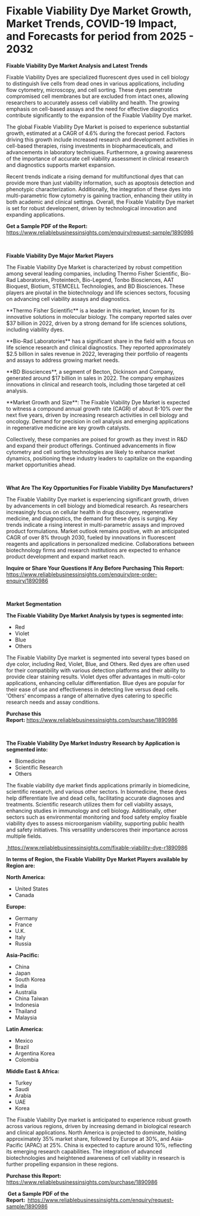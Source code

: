 <p><h1>Fixable Viability Dye Market Growth, Market Trends, COVID-19 Impact, and Forecasts for period from 2025 - 2032</h1></p><p><strong>Fixable Viability Dye Market Analysis and Latest Trends</strong></p>
<p><p>Fixable Viability Dyes are specialized fluorescent dyes used in cell biology to distinguish live cells from dead ones in various applications, including flow cytometry, microscopy, and cell sorting. These dyes penetrate compromised cell membranes but are excluded from intact ones, allowing researchers to accurately assess cell viability and health. The growing emphasis on cell-based assays and the need for effective diagnostics contribute significantly to the expansion of the Fixable Viability Dye market.</p><p>The global Fixable Viability Dye Market is poised to experience substantial growth, estimated at a CAGR of 4.6% during the forecast period. Factors driving this growth include increased research and development activities in cell-based therapies, rising investments in biopharmaceuticals, and advancements in laboratory techniques. Furthermore, a growing awareness of the importance of accurate cell viability assessment in clinical research and diagnostics supports market expansion.</p><p>Recent trends indicate a rising demand for multifunctional dyes that can provide more than just viability information, such as apoptosis detection and phenotypic characterization. Additionally, the integration of these dyes into multi-parametric flow cytometry is gaining traction, enhancing their utility in both academic and clinical settings. Overall, the Fixable Viability Dye market is set for robust development, driven by technological innovation and expanding applications.</p></p>
<p><strong>Get a Sample PDF of the Report:&nbsp;</strong> <a href="https://www.reliablebusinessinsights.com/enquiry/request-sample/1890986?utm_campaign=3058&utm_medium=2&utm_source=Github&utm_content=ia&utm_term=13042025&utm_id=fixable-viability-dye">https://www.reliablebusinessinsights.com/enquiry/request-sample/1890986</a></p>
<p>&nbsp;</p>
<p><strong>Fixable Viability Dye Major Market Players</strong></p>
<p><p>The Fixable Viability Dye Market is characterized by robust competition among several leading companies, including Thermo Fisher Scientific, Bio-Rad Laboratories, Proteintech, Bio-Legend, Tonbo Biosciences, AAT Bioquest, Biotium, STEMCELL Technologies, and BD Biosciences. These players are pivotal in the biotechnology and life sciences sectors, focusing on advancing cell viability assays and diagnostics.</p><p>**Thermo Fisher Scientific** is a leader in this market, known for its innovative solutions in molecular biology. The company reported sales over $37 billion in 2022, driven by a strong demand for life sciences solutions, including viability dyes.</p><p>**Bio-Rad Laboratories** has a significant share in the field with a focus on life science research and clinical diagnostics. They reported approximately $2.5 billion in sales revenue in 2022, leveraging their portfolio of reagents and assays to address growing market needs.</p><p>**BD Biosciences**, a segment of Becton, Dickinson and Company, generated around $17 billion in sales in 2022. The company emphasizes innovations in clinical and research tools, including those targeted at cell analysis.</p><p>**Market Growth and Size**: The Fixable Viability Dye Market is expected to witness a compound annual growth rate (CAGR) of about 8-10% over the next five years, driven by increasing research activities in cell biology and oncology. Demand for precision in cell analysis and emerging applications in regenerative medicine are key growth catalysts.</p><p>Collectively, these companies are poised for growth as they invest in R&D and expand their product offerings. Continued advancements in flow cytometry and cell sorting technologies are likely to enhance market dynamics, positioning these industry leaders to capitalize on the expanding market opportunities ahead.</p></p>
<p>&nbsp;</p>
<p><strong>What Are The Key Opportunities For Fixable Viability Dye Manufacturers?</strong></p>
<p><p>The Fixable Viability Dye market is experiencing significant growth, driven by advancements in cell biology and biomedical research. As researchers increasingly focus on cellular health in drug discovery, regenerative medicine, and diagnostics, the demand for these dyes is surging. Key trends indicate a rising interest in multi-parametric assays and improved product formulations. Market outlook remains positive, with an anticipated CAGR of over 8% through 2030, fueled by innovations in fluorescent reagents and applications in personalized medicine. Collaborations between biotechnology firms and research institutions are expected to enhance product development and expand market reach.</p></p>
<p><strong>Inquire or Share Your Questions If Any Before Purchasing This Report:</strong> <a href="https://www.reliablebusinessinsights.com/enquiry/pre-order-enquiry/1890986?utm_campaign=3058&utm_medium=2&utm_source=Github&utm_content=ia&utm_term=13042025&utm_id=fixable-viability-dye">https://www.reliablebusinessinsights.com/enquiry/pre-order-enquiry/1890986</a></p>
<p>&nbsp;</p>
<p><strong>Market Segmentation</strong></p>
<p><strong>The Fixable Viability Dye Market Analysis by types is segmented into:</strong></p>
<p><ul><li>Red</li><li>Violet</li><li>Blue</li><li>Others</li></ul></p>
<p><p>The Fixable Viability Dye market is segmented into several types based on dye color, including Red, Violet, Blue, and Others. Red dyes are often used for their compatibility with various detection platforms and their ability to provide clear staining results. Violet dyes offer advantages in multi-color applications, enhancing cellular differentiation. Blue dyes are popular for their ease of use and effectiveness in detecting live versus dead cells. 'Others' encompass a range of alternative dyes catering to specific research needs and assay conditions.</p></p>
<p><strong>Purchase this Report:&nbsp;</strong><a href="https://www.reliablebusinessinsights.com/purchase/1890986?utm_campaign=3058&utm_medium=2&utm_source=Github&utm_content=ia&utm_term=13042025&utm_id=fixable-viability-dye">https://www.reliablebusinessinsights.com/purchase/1890986</a></p>
<p>&nbsp;</p>
<p><strong>The Fixable Viability Dye Market Industry Research by Application is segmented into:</strong></p>
<p><ul><li>Biomedicine</li><li>Scientific Research</li><li>Others</li></ul></p>
<p><p>The fixable viability dye market finds applications primarily in biomedicine, scientific research, and various other sectors. In biomedicine, these dyes help differentiate live and dead cells, facilitating accurate diagnoses and treatments. Scientific research utilizes them for cell viability assays, enhancing studies in immunology and cell biology. Additionally, other sectors such as environmental monitoring and food safety employ fixable viability dyes to assess microorganism viability, supporting public health and safety initiatives. This versatility underscores their importance across multiple fields.</p></p>
<p><a href="https://www.reliablebusinessinsights.com/fixable-viability-dye-r1890986?utm_campaign=3058&utm_medium=2&utm_source=Github&utm_content=ia&utm_term=13042025&utm_id=fixable-viability-dye">&nbsp;https://www.reliablebusinessinsights.com/fixable-viability-dye-r1890986</a></p>
<p><strong>In terms of Region, the Fixable Viability Dye Market Players available by Region are:</strong></p>
<p>
    <p> <strong> North America: </strong>
        <ul>
            <li>United States</li>
            <li>Canada</li>
        </ul>
        </p> 
    <p> <strong> Europe: </strong>
        <ul>
            <li>Germany</li>
            <li>France</li>
            <li>U.K.</li>
            <li>Italy</li>
            <li>Russia</li>
        </ul>
        </p> 
    <p> <strong> Asia-Pacific: </strong>
        <ul>
            <li>China</li>
            <li>Japan</li>
            <li>South Korea</li>
            <li>India</li>
            <li>Australia</li>
            <li>China Taiwan</li>
            <li>Indonesia</li>
            <li>Thailand</li>
            <li>Malaysia</li>
        </ul>
        </p> 
    <p> <strong> Latin America: </strong>
        <ul>
            <li>Mexico</li>
            <li>Brazil</li>
            <li>Argentina Korea</li>
            <li>Colombia</li>
        </ul>
        </p> 
    <p> <strong> Middle East & Africa: </strong>
        <ul>
            <li>Turkey</li>
            <li>Saudi</li>
            <li>Arabia</li>
            <li>UAE</li>
            <li>Korea</li>
        </ul>
    </p>
    </p>
<p><p>The Fixable Viability Dye market is anticipated to experience robust growth across various regions, driven by increasing demand in biological research and clinical applications. North America is projected to dominate, holding approximately 35% market share, followed by Europe at 30%, and Asia-Pacific (APAC) at 25%. China is expected to capture around 10%, reflecting its emerging research capabilities. The integration of advanced biotechnologies and heightened awareness of cell viability in research is further propelling expansion in these regions.</p></p>
<p><strong>Purchase this Report: </strong><a href="https://www.reliablebusinessinsights.com/purchase/1890986?utm_campaign=3058&utm_medium=2&utm_source=Github&utm_content=ia&utm_term=13042025&utm_id=fixable-viability-dye">https://www.reliablebusinessinsights.com/purchase/1890986</a></p>
<p>&nbsp;<strong>Get a Sample PDF of the Report:&nbsp;&nbsp;</strong><a href="https://www.reliablebusinessinsights.com/enquiry/request-sample/1890986?utm_campaign=3058&utm_medium=2&utm_source=Github&utm_content=ia&utm_term=13042025&utm_id=fixable-viability-dye">https://www.reliablebusinessinsights.com/enquiry/request-sample/1890986</a></p>
<p><strong></strong></p>
<p><p></p><p></p><p></p></p>